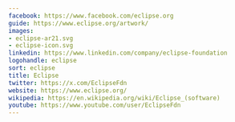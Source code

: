 ```yaml
---
facebook: https://www.facebook.com/eclipse.org
guide: https://www.eclipse.org/artwork/
images:
- eclipse-ar21.svg
- eclipse-icon.svg
linkedin: https://www.linkedin.com/company/eclipse-foundation
logohandle: eclipse
sort: eclipse
title: Eclipse
twitter: https://x.com/EclipseFdn
website: https://www.eclipse.org/
wikipedia: https://en.wikipedia.org/wiki/Eclipse_(software)
youtube: https://www.youtube.com/user/EclipseFdn
---
```

